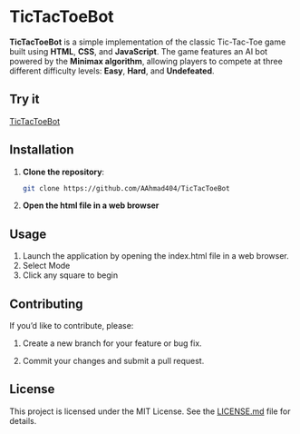 # TicTacToeBot

**TicTacToeBot** is a simple implementation of the classic Tic-Tac-Toe game built using **HTML**, **CSS**, and **JavaScript**. The game features an AI bot powered by the **Minimax algorithm**, allowing players to compete at three different difficulty levels: **Easy**, **Hard**, and **Undefeated**.

## Try it

[TicTacToeBot](https://aahmad404.github.io/TicTacToeBot/)

## Installation

1. **Clone the repository**:

   ```bash
   git clone https://github.com/AAhmad404/TicTacToeBot
   ```

2. **Open the html file in a web browser**

## Usage

1. Launch the application by opening the index.html file in a web browser.
2. Select Mode
3. Click any square to begin

## Contributing

If you’d like to contribute, please:

1. Create a new branch for your feature or bug fix.

2. Commit your changes and submit a pull request.

## License

This project is licensed under the MIT License. See the [LICENSE.md](LICENSE.md) file for details.
